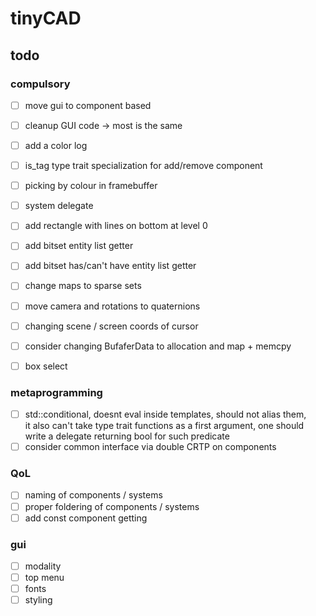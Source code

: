 # tinyCAD

## todo

### compulsory
- [ ] move gui to component based
- [ ] cleanup GUI code -> most is the same
- [ ] add a color log
- [ ] is_tag type trait specialization for add/remove component
- [ ] picking by colour in framebuffer
- [ ] system delegate
- [ ] add rectangle with lines on bottom at level 0

- [ ] add bitset entity list getter
- [ ] add bitset has/can't have entity list getter
- [ ] change maps to sparse sets
- [ ] move camera and rotations to quaternions
- [ ] changing scene / screen coords of cursor
- [ ] consider changing BufaferData to allocation and map + memcpy
- [ ] box select

### metaprogramming
- [ ] std::conditional, doesnt eval inside templates, should not alias them, \
    it also can't take type trait functions as a first argument, one should 
    write a delegate returning bool for such predicate
- [ ] consider common interface via double CRTP on components

### QoL
- [ ] naming of components / systems
- [ ] proper foldering of components / systems
- [ ] add const component getting

### gui
- [ ] modality
- [ ] top menu
- [ ] fonts
- [ ] styling

